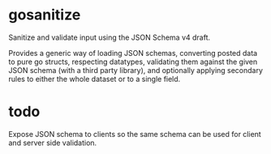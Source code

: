 gosanitize
==========

Sanitize and validate input using the JSON Schema v4 draft.

Provides a generic way of loading JSON schemas, converting posted data to pure go structs,
respecting datatypes, validating them against the given JSON schema (with a third party library),
and optionally applying secondary rules to either the whole dataset or to a single field.

todo
====
Expose JSON schema to clients so the same schema can be used for client and server side validation.
